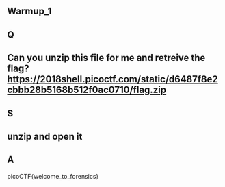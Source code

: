 
Warmup_1
------
## Q
Can you unzip this file for me and retreive the flag?
https://2018shell.picoctf.com/static/d6487f8e2cbbb28b5168b512f0ac0710/flag.zip
------
## S
unzip and open it
------
## A
picoCTF{welcome_to_forensics}


